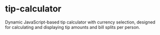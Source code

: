 # tip-calculator
Dynamic JavaScript-based tip calculator with currency selection, designed for calculating and displaying tip amounts and bill splits per person.
